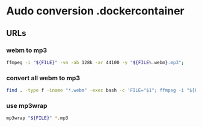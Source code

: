 # Audo conversion .dockercontainer

## URLs

### webm to mp3

```bash
ffmpeg -i "${FILE}" -vn -ab 128k -ar 44100 -y "${FILE%.webm}.mp3";
```

### convert all webm to mp3

```bash
find . -type f -iname "*.webm" -exec bash -c 'FILE="$1"; ffmpeg -i "${FILE}" -vn -ab 128k -ar 44100 -y "${FILE%.webm}.mp3";' _ '{}' \;
```

### use mp3wrap 

```bash
mp3wrap "${FILE}" *.mp3
```